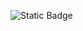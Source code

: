 ![Static Badge](https://img.shields.io/badge/%E4%BD%BF%E7%94%A8C%E8%AF%AD%E8%A8%80%E7%BC%96%E5%86%99-blue?style=flat&logo=c&logoColor=%23FFFFFF)
